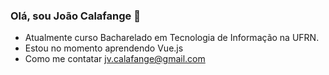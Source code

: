 ### Olá, sou João Calafange 👋
  - Atualmente curso Bacharelado em Tecnologia de Informação na UFRN.
  - Estou no momento aprendendo Vue.js
  - Como me contatar jv.calafange@gmail.com
